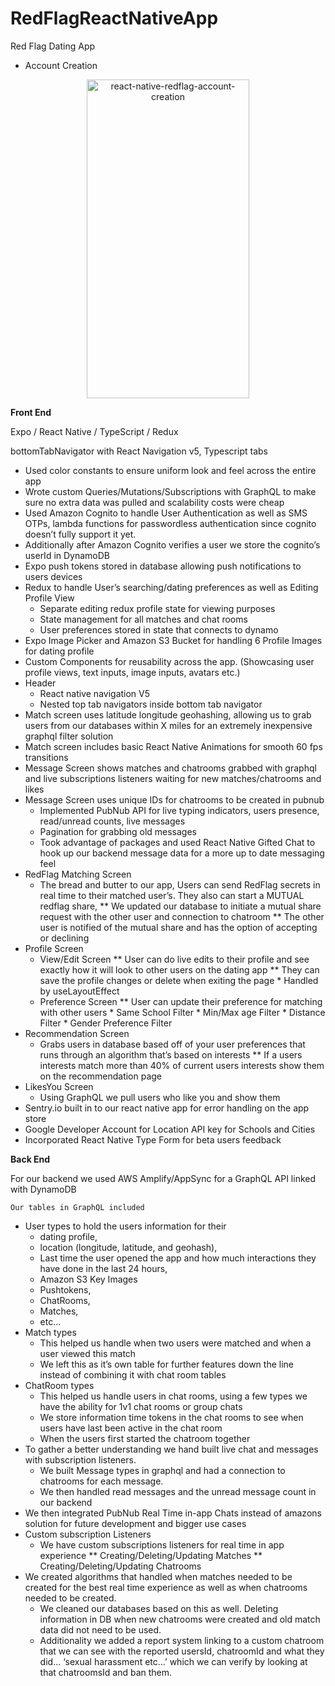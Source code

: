 # RedFlagReactNativeApp
Red Flag Dating App

* Account Creation

<p align="center" >
   <a href="https://reactnative.gallery/xcarpentier/e0d8eff7-0dfb-4823-8576-a615267354cc">
    <img alt="react-native-redflag-account-creation" src="https://gfycat.com/cautiousspanishanhinga" width="260" height="510" />
 </a>
</p>


**Front End**

Expo / React Native / TypeScript / Redux

bottomTabNavigator with React Navigation v5, Typescript tabs



*   Used color constants to ensure uniform look and feel across the entire app
*   Wrote custom Queries/Mutations/Subscriptions with GraphQL to make sure no extra data was pulled and scalability costs were cheap
*   Used Amazon Cognito to handle User Authentication as well as SMS OTPs, lambda functions for passwordless authentication since cognito doesn’t fully support it yet.
*   Additionally after Amazon Cognito verifies a user we store the cognito’s userId in DynamoDB
*   Expo push tokens stored in database allowing push notifications to users devices
*   Redux to handle User’s searching/dating preferences as well as Editing Profile View 
    *   Separate editing redux profile state for viewing purposes
    *   State management for all matches and chat rooms
    *   User preferences stored in state that connects to dynamo
*   Expo Image Picker and Amazon S3 Bucket for handling 6 Profile Images for dating profile
*   Custom Components for reusability across the app. (Showcasing user profile views, text inputs, image inputs, avatars etc.)
*   Header
    *   React native navigation V5
    *   Nested top tab navigators inside bottom tab navigator
*   Match screen uses latitude longitude geohashing, allowing us to grab users from our databases within X miles for an extremely inexpensive graphql filter solution
*   Match screen includes basic React Native Animations for smooth 60 fps transitions
*   Message Screen shows matches and chatrooms grabbed with graphql and live subscriptions listeners waiting for new matches/chatrooms and likes
*   Message Screen uses unique IDs for chatrooms to be created in pubnub
    *   Implemented PubNub API for live typing indicators, users presence, read/unread counts, live messages
    *   Pagination for grabbing old messages
    *   Took advantage of packages and used React Native Gifted Chat to hook up our backend message data for a more up to date messaging feel
*   RedFlag Matching Screen
    *   The bread and butter to our app, Users can send RedFlag secrets in real time to their matched user’s. They also can start a MUTUAL redflag share, 
        **   We updated our database to initiate a mutual share request with the other user and connection to chatroom
        **   The other user is notified of the mutual share and has the option of accepting or declining
*   Profile Screen
    *   View/Edit Screen
        **   User can do live edits to their profile and see exactly how it will look to other users on the dating app
        **   They can save the profile changes or delete when exiting the page
            *   Handled by useLayoutEffect
    *   Preference Screen
        **   User can update their preference for matching with other users
            *   Same School Filter
            *   Min/Max age Filter
            *   Distance Filter
            *   Gender Preference Filter
*   Recommendation Screen
    *   Grabs users in database based off of your user preferences that runs through an algorithm that’s based on interests
        **   If a users interests match more than 40% of current users interests show them on the recommendation page
*   LikesYou Screen
    *   Using GraphQL we pull users who like you and show them
*   Sentry.io built in to our react native app for error handling on the app store
*   Google Developer Account for Location API key for Schools and Cities
*   Incorporated React Native Type Form for beta users feedback

**Back End**

For our backend we used AWS Amplify/AppSync for a GraphQL API linked with DynamoDB


    Our tables in GraphQL included



*   User types to hold the users information for their 
    *   dating profile,
    *   location (longitude, latitude, and geohash),
    *   Last time the user opened the app and how much interactions they have done in the last 24 hours,
    *   Amazon S3 Key Images
    *   Pushtokens,
    *   ChatRooms,
    *   Matches,
    *   etc...
*   Match types
    *   This helped us handle when two users were matched and when a user viewed this match
    *   We left this as it’s own table for further features down the line instead of combining it with chat room tables
*   ChatRoom types
    *   This helped us handle users in chat rooms, using a few types we have the ability for 1v1 chat rooms or group chats
    *   We store information time tokens in the chat rooms to see when users have last been active in the chat room
    *   When the users first started the chatroom together
*   To gather a better understanding we hand built live chat and messages with subscription listeners. 
    *   We built Message types in graphql and had a connection to chatrooms for each message. 
    *   We then handled read messages and the unread message count in our backend
*   We then integrated PubNub Real Time in-app Chats instead of amazons solution for future development and bigger use cases
*   Custom subscription Listeners
    *   We have custom subscriptions listeners for real time in app experience
        **   Creating/Deleting/Updating Matches
        **   Creating/Deleting/Updating Chatrooms
*   We created algorithms that handled when matches needed to be created for the best real time experience as well as when chatrooms needed to be created. 
    *   We cleaned our databases based on this as well. Deleting information in DB when new chatrooms were created and old match data did not need to be used.
    *   Additionality we added a report system linking to a custom chatroom that we can see with the reported usersId, chatroomId and what they did… ‘sexual harassment etc…’ which we can verify by looking at that chatroomsId and ban them. 
